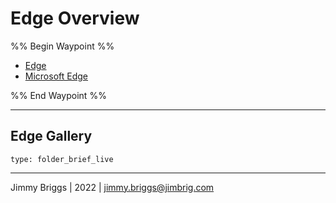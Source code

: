 # Edge Overview

%% Begin Waypoint %%

* [Edge](Edge.md)
* [Microsoft Edge](../Microsoft%20Edge.md)

%% End Waypoint %%

---

## Edge Gallery

````ccard
type: folder_brief_live
````

---

Jimmy Briggs | 2022 | <jimmy.briggs@jimbrig.com>
